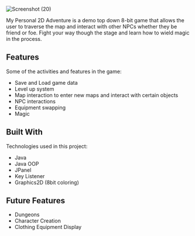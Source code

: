 ![Screenshot (20)](https://user-images.githubusercontent.com/109919138/221999087-676f96ae-f642-4104-85f7-e54ffd1683cb.png)
<p>My Personal 2D Adventure is a demo top down 8-bit game that allows the user to traverse the map and interact with other NPCs whether they be friend or foe. Fight your way though the stage and learn how to wield magic in the process.</p>

<h2>Features</h2>
<p>Some of the activities and features in the game:</p>
<ul>
  <li>Save and Load game data</li>
  <li>Level up system</i>
  <li>Map interaction to enter new maps and interact with certain objects</li>
  <li>NPC interactions</li>
  <li>Equipment swapping</li>
  <li>Magic</li>
</ul>

<h2>Built With</h2
<p>Technologies used in this project:</p>
<ul>
  <li>Java</li>
  <li>Java OOP</li>
  <li>JPanel</li>
  <li>Key Listener</li>
  <li>Graphics2D (8bit coloring)</li>
</ul>

<h2>Future Features</h2>
<ul>
  <li>Dungeons</li>
  <li>Character Creation</li>
  <li>Clothing Equipment Display</li>
</l>
